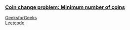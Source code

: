 ### [Coin change problem: Minimum number of coins](https://www.youtube.com/watch?v=I-l6PBeERuc&list=PL_z_8CaSLPWekqhdCPmFohncHwz8TY2Go&index=16)   
[GeeksforGeeks](https://www.geeksforgeeks.org/find-minimum-number-of-coins-that-make-a-change/)   
[Leetcode](https://leetcode.com/problems/coin-change/)   
